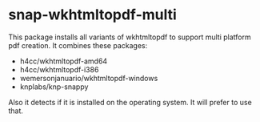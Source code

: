 # snap-wkhtmltopdf-multi

This package installs all variants of wkhtmltopdf to support multi platform pdf 
creation. It combines these packages:

- h4cc/wkhtmltopdf-amd64
- h4cc/wkhtmltopdf-i386
- wemersonjanuario/wkhtmltopdf-windows
- knplabs/knp-snappy

Also it detects if it is installed on the operating system. It will prefer to use that.
